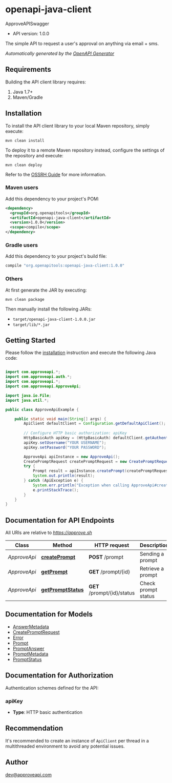 # openapi-java-client

ApproveAPISwagger
- API version: 1.0.0

The simple API to request a user's approval on anything via email + sms.


*Automatically generated by the [OpenAPI Generator](https://openapi-generator.tech)*


## Requirements

Building the API client library requires:
1. Java 1.7+
2. Maven/Gradle

## Installation

To install the API client library to your local Maven repository, simply execute:

```shell
mvn clean install
```

To deploy it to a remote Maven repository instead, configure the settings of the repository and execute:

```shell
mvn clean deploy
```

Refer to the [OSSRH Guide](http://central.sonatype.org/pages/ossrh-guide.html) for more information.

### Maven users

Add this dependency to your project's POM:

```xml
<dependency>
  <groupId>org.openapitools</groupId>
  <artifactId>openapi-java-client</artifactId>
  <version>1.0.0</version>
  <scope>compile</scope>
</dependency>
```

### Gradle users

Add this dependency to your project's build file:

```groovy
compile "org.openapitools:openapi-java-client:1.0.0"
```

### Others

At first generate the JAR by executing:

```shell
mvn clean package
```

Then manually install the following JARs:

* `target/openapi-java-client-1.0.0.jar`
* `target/lib/*.jar`

## Getting Started

Please follow the [installation](#installation) instruction and execute the following Java code:

```java

import com.approveapi.*;
import com.approveapi.auth.*;
import com.approveapi.*;
import com.approveapi.ApproveApi;

import java.io.File;
import java.util.*;

public class ApproveApiExample {

    public static void main(String[] args) {
        ApiClient defaultClient = Configuration.getDefaultApiClient();
        
        // Configure HTTP basic authorization: apiKey
        HttpBasicAuth apiKey = (HttpBasicAuth) defaultClient.getAuthentication("apiKey");
        apiKey.setUsername("YOUR USERNAME");
        apiKey.setPassword("YOUR PASSWORD");

        ApproveApi apiInstance = new ApproveApi();
        CreatePromptRequest createPromptRequest = new CreatePromptRequest(); // CreatePromptRequest | 
        try {
            Prompt result = apiInstance.createPrompt(createPromptRequest);
            System.out.println(result);
        } catch (ApiException e) {
            System.err.println("Exception when calling ApproveApi#createPrompt");
            e.printStackTrace();
        }
    }
}

```

## Documentation for API Endpoints

All URIs are relative to *https://approve.sh*

Class | Method | HTTP request | Description
------------ | ------------- | ------------- | -------------
*ApproveApi* | [**createPrompt**](docs/ApproveApi.md#createPrompt) | **POST** /prompt | Sending a prompt
*ApproveApi* | [**getPrompt**](docs/ApproveApi.md#getPrompt) | **GET** /prompt/{id} | Retrieve a prompt
*ApproveApi* | [**getPromptStatus**](docs/ApproveApi.md#getPromptStatus) | **GET** /prompt/{id}/status | Check prompt status


## Documentation for Models

 - [AnswerMetadata](docs/AnswerMetadata.md)
 - [CreatePromptRequest](docs/CreatePromptRequest.md)
 - [Error](docs/Error.md)
 - [Prompt](docs/Prompt.md)
 - [PromptAnswer](docs/PromptAnswer.md)
 - [PromptMetadata](docs/PromptMetadata.md)
 - [PromptStatus](docs/PromptStatus.md)


## Documentation for Authorization

Authentication schemes defined for the API:
### apiKey

- **Type**: HTTP basic authentication


## Recommendation

It's recommended to create an instance of `ApiClient` per thread in a multithreaded environment to avoid any potential issues.

## Author

dev@approveapi.com

